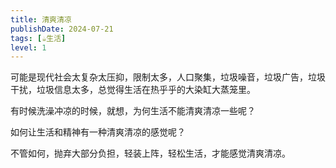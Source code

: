 ```yaml
---
title: 清爽清凉
publishDate: 2024-07-21
tags: [☕生活]
level: 1
---
```


可能是现代社会太复杂太压抑，限制太多，人口聚集，垃圾噪音，垃圾广告，垃圾干扰，垃圾信息太多，总觉得生活在热乎乎的大染缸大蒸笼里。

有时候洗澡冲凉的时候，就想，为何生活不能清爽清凉一些呢？

如何让生活和精神有一种清爽清凉的感觉呢？

不管如何，抛弃大部分负担，轻装上阵，轻松生活，才能感觉清爽清凉。
